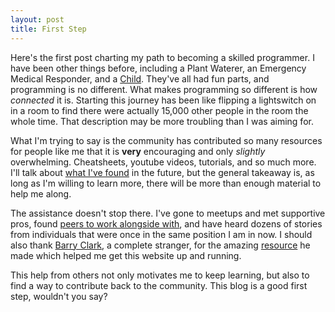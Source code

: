 ```yaml
---
layout: post
title: First Step
---
```


  Here's the first post charting my path to becoming a skilled programmer. I have been other things before, including a Plant Waterer, an Emergency Medical Responder, and a [Child](http://i.imgur.com/IeBvZRy.jpg). 
  They've all had fun parts, and programming is no different. What makes programming so different is how *connected* it is. Starting this journey has been like flipping a lightswitch on in a room to find there were actually 15,000 other people in the room the whole time. That description may be more troubling than I was aiming for.

  What I'm trying to say is the community has contributed so many resources for people like me that it is **very** encouraging and only *slightly* overwhelming. Cheatsheets, youtube videos, tutorials, and so much more. I'll talk about [what I've found](https://trello.com/b/EHgkztqp/learn-programming) in the future, but the general takeaway is, as long as I'm willing to learn more, there will be more than enough material to help me along.
  
  The assistance doesn't stop there. I've gone to meetups and met supportive pros, found [peers to work alongside with](https://tropicalchancer.github.io/projectus/), and have heard dozens of stories from individuals that were once in the same position I am in now. I should also thank [Barry Clark](https://github.com/barryclark), a complete stranger, for the amazing [resource](https://github.com/barryclark/jekyll-now) he made which helped me get this website up and running.
  
  This help from others not only motivates me to keep learning, but also to find a way to contribute back to the community. This blog is a good first step, wouldn't you say?  
